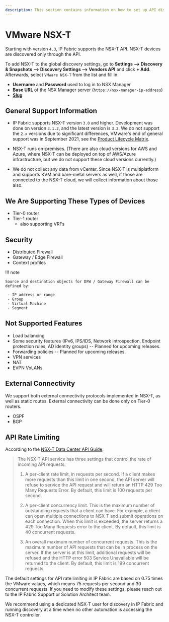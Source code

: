 ```yaml
---
description: This section contains information on how to set up API discovery for VMware NSX-T.
---
```


# VMware NSX-T

Starting with version `4.3`, IP Fabric supports the NSX-T API. NSX-T devices are discovered only through the API.

To add NSX-T to the global discovery settings, go to **Settings --> Discovery & Snapshots --> Discovery Settings --> Vendors API** and click **+ Add**. Afterwards, select `VMware NSX-T` from the list and fill in:

- **Username** and **Password** used to log in to NSX Manager
- **Base URL** of the NSX Manager server (`https://nsx-manager-ip-address`)
- [**Slug**](index.md#slug-and-comment)

## General Support Information

- IP Fabric supports NSX-T version `3.0` and higher.
  Development was done on version `3.1.2`, and the latest version is `3.2`. We
  do not support the `2.x` versions due to significant differences,
  VMware's end of general support was in September 2021, see the [Product Lifecycle Matrix](https://lifecycle.vmware.com/#/).

- NSX-T runs on-premises. (There are also cloud versions for AWS
  and Azure, where NSX-T can be deployed on top of AWS/Azure
  infrastructure, but we do not support these cloud versions currently.)

- We do not collect any data from vCenter. Since NSX-T is multiplatform
  and supports KVM and bare-metal servers as well, if those are
  connected to the NSX-T cloud, we will collect information about
  those also.

## We Are Supporting These Types of Devices

- Tier-0 router
- Tier-1 router
  - also supporting VRFs

## Security

- Distributed Firewall
- Gateway / Edge Firewall
- Context profiles

!!! note

    Source and destination objects for DFW / Gateway Firewall can be defined by:

     - IP address or range
     - Group
     - Virtual Machine
     - Segment

## Not Supported Features

- Load balancing
- Some security features (IPv6, IPS/IDS, Network introspection, Endpoint protection rules,
  AD identity groups) -- Planned for upcoming releases.
- Forwarding policies -- Planned for upcoming releases.
- VPN services
- NAT
- EVPN VxLANs

## External Connectivity

We support both external connectivity protocols
implemented in NSX-T, as well as static routes. External connectivity
can be done only on Tier-0 routers.

- OSPF
- BGP

## API Rate Limiting

According to the
[NSX-T Data Center API Guide](https://vdc-download.vmware.com/vmwb-repository/dcr-public/d6de7a5e-636f-4677-8dbd-6f4ba91fa5e0/36b4881c-41cd-4c46-81d1-b2ca3a6c693b/api.html#mainFrame):

> The NSX-T API service has three settings that control the rate of incoming API
> requests:
>
> 1) A per-client rate limit, in requests per second. If a client makes more
> requests than this limit in one second, the API server will refuse to service
> the API request and will return an HTTP 429 Too Many Requests Error. By
> default, this limit is 100 requests per second.
>
> 2) A per-client concurrency limit. This is the maximum number of outstanding
> requests that a client can have. For example, a client can open multiple
> connections to NSX-T and submit operations on each connection. When this limit
> is exceeded, the server returns a 429 Too Many Requests error to the client.
> By default, this limit is 40 concurrent requests.
>
> 3) An overall maximum number of concurrent requests. This is the maximum
> number of API requests that can be in process on the server. If the server is
> at this limit, additional requests will be refused and the HTTP error 503
> Service Unavailable will be returned to the client. By default, this limit is
> 199 concurrent requests.

The default settings for API rate limiting in IP Fabric are based on 0.75 times
the VMware values, which means 75 requests per second and 30 concurrent
requests. If you need to modify these settings, please reach out to the IP Fabric
Support or Solution Architect team.

We recommend using a dedicated NSX-T user for discovery in IP Fabric and running
discovery at a time when no other automation is accessing the NSX-T controller.
